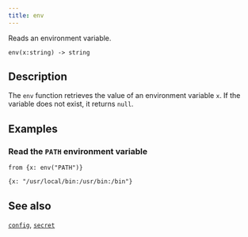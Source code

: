 ```yaml
---
title: env
---
```


Reads an environment variable.

```tql
env(x:string) -> string
```

## Description

The `env` function retrieves the value of an environment variable `x`. If the
variable does not exist, it returns `null`.

## Examples

### Read the `PATH` environment variable

```tql
from {x: env("PATH")}
```

```tql
{x: "/usr/local/bin:/usr/bin:/bin"}
```

## See also

[`config`](/reference/functions/config),
[`secret`](/reference/functions/secret)
